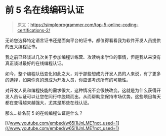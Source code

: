 # 前 5 名在线编码认证

> 原文：<https://simpleprogrammer.com/top-5-online-coding-certifications-2/>

无论您选择特定语言证书还是面向平台的证书，都值得看看我为软件开发人员提供的五大编程证书。

我之前已经谈过几次关于参加编程训练营、攻读纳米学位的事情，但是我从来没有真正谈过最好的在线编程认证。

如今，整个编程队伍变化如此之大，对于那些想成为开发人员的人来说，有了更多的选择，如果你真的想成为开发人员，你应该考虑所有的可能性。

对开发人员和编程技能的需求很大，这种情况不会很快改变。这就是为什么获得开发人员认证可以让您在同行中脱颖而出，从而帮助您保持市场优势。这些项目每天都在变得越来越强大，尤其是那些在线认证。

那么…排名前 5 的在线编程认证是什么？

[//www.youtube.com/embed/w65i1IJnLME?not_used=1](//www.youtube.com/embed/w65i1IJnLME?not_used=1)